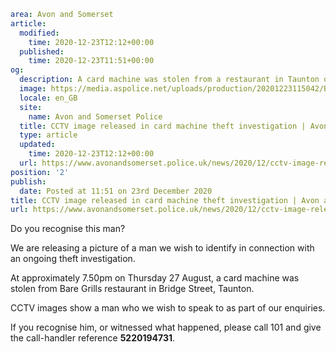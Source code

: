 ```yaml
area: Avon and Somerset
article:
  modified:
    time: 2020-12-23T12:12+00:00
  published:
    time: 2020-12-23T11:51+00:00
og:
  description: A card machine was stolen from a restaurant in Taunton on Thursday 27 August.
  image: https://media.aspolice.net/uploads/production/20201223115042/Bare-Grills-CCTV-appeal-web.jpg
  locale: en_GB
  site:
    name: Avon and Somerset Police
  title: CCTV image released in card machine theft investigation | Avon and Somerset Police
  type: article
  updated:
    time: 2020-12-23T12:12+00:00
  url: https://www.avonandsomerset.police.uk/news/2020/12/cctv-image-released-in-card-machine-theft-investigation/
position: '2'
publish:
  date: Posted at 11:51 on 23rd December 2020
title: CCTV image released in card machine theft investigation | Avon and Somerset Police
url: https://www.avonandsomerset.police.uk/news/2020/12/cctv-image-released-in-card-machine-theft-investigation/
```

Do you recognise this man?

We are releasing a picture of a man we wish to identify in connection with an ongoing theft investigation.

At approximately 7.50pm on Thursday 27 August, a card machine was stolen from Bare Grills restaurant in Bridge Street, Taunton.

CCTV images show a man who we wish to speak to as part of our enquiries.

If you recognise him, or witnessed what happened, please call 101 and give the call-handler reference **5220194731**.
